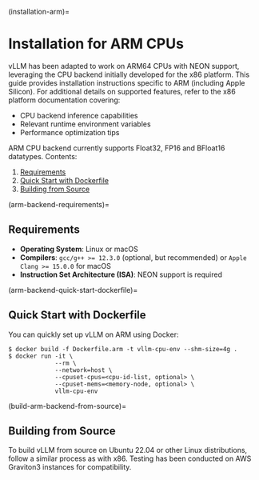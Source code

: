 (installation-arm)=

# Installation for ARM CPUs

vLLM has been adapted to work on ARM64 CPUs with NEON support, leveraging the CPU backend initially developed for the x86 platform. This guide provides installation instructions specific to ARM (including Apple Silicon). For additional details on supported features, refer to the x86 platform documentation covering:

- CPU backend inference capabilities
- Relevant runtime environment variables
- Performance optimization tips

ARM CPU backend currently supports Float32, FP16 and BFloat16 datatypes.
Contents:

1. [Requirements](#arm-backend-requirements)
2. [Quick Start with Dockerfile](#arm-backend-quick-start-dockerfile)
3. [Building from Source](#build-arm-backend-from-source)

(arm-backend-requirements)=

## Requirements

- **Operating System**: Linux or macOS
- **Compilers**: `gcc/g++ >= 12.3.0` (optional, but recommended) or `Apple Clang >= 15.0.0` for macOS
- **Instruction Set Architecture (ISA)**: NEON support is required

(arm-backend-quick-start-dockerfile)=

## Quick Start with Dockerfile

You can quickly set up vLLM on ARM using Docker:

```console
$ docker build -f Dockerfile.arm -t vllm-cpu-env --shm-size=4g .
$ docker run -it \
             --rm \
             --network=host \
             --cpuset-cpus=<cpu-id-list, optional> \
             --cpuset-mems=<memory-node, optional> \
             vllm-cpu-env
```

(build-arm-backend-from-source)=

## Building from Source

To build vLLM from source on Ubuntu 22.04 or other Linux distributions, follow a similar process as with x86. Testing has been conducted on AWS Graviton3 instances for compatibility.
